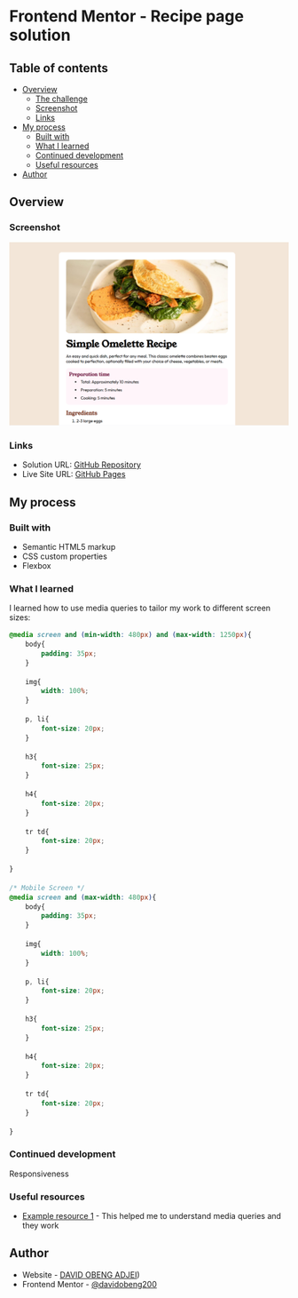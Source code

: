 # Frontend Mentor - Recipe page solution

## Table of contents

- [Overview](#overview)
  - [The challenge](#the-challenge)
  - [Screenshot](#screenshot)
  - [Links](#links)
- [My process](#my-process)
  - [Built with](#built-with)
  - [What I learned](#what-i-learned)
  - [Continued development](#continued-development)
  - [Useful resources](#useful-resources)
- [Author](#author)



## Overview

### Screenshot

![Recipe Page](./Screenshot.png)

### Links

- Solution URL: [GitHub Repository](https://github.com/davidobeng200/Recipe-Page-Solution.git)
- Live Site URL: [GitHub Pages](https://davidobeng200.github.io/Recipe-Page-Solution/https://your-live-site-url.com)

## My process

### Built with

- Semantic HTML5 markup
- CSS custom properties
- Flexbox


### What I learned

I learned how to use media queries to tailor my work to different screen sizes:


```css
@media screen and (min-width: 480px) and (max-width: 1250px){
    body{
        padding: 35px;
    }

    img{
        width: 100%;
    }

    p, li{
        font-size: 20px;
    }

    h3{
        font-size: 25px;
    }

    h4{
        font-size: 20px;
    }

    tr td{
        font-size: 20px;  
    }

}

/* Mobile Screen */
@media screen and (max-width: 480px){
    body{
        padding: 35px;
    }

    img{
        width: 100%;
    }

    p, li{
        font-size: 20px;
    }

    h3{
        font-size: 25px;
    }

    h4{
        font-size: 20px;
    }

    tr td{
        font-size: 20px;  
    }

}
```


### Continued development
Responsiveness


### Useful resources

- [Example resource 1](https://www.w3schools.com/css/css3_mediaqueries.asp) - This helped me to understand media queries and they work



## Author

- Website - [DAVID OBENG ADJEI](https://davidobeng200.github.io/Recipe-Page-Solution/))
- Frontend Mentor - [@davidobeng200](https://www.frontendmentor.io/profile/davidobeng200)

